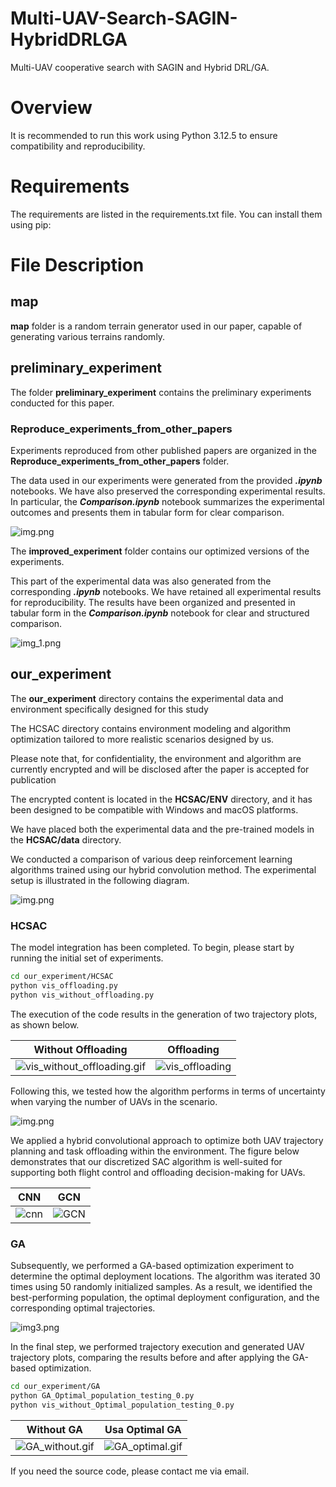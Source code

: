 # Multi-UAV-Search-SAGIN-HybridDRLGA
Multi-UAV cooperative search with SAGIN and Hybrid DRL/GA. 

# Overview

It is recommended to run this work using Python 3.12.5 to ensure compatibility and reproducibility.

# Requirements

The requirements are listed in the requirements.txt file. You can install them using pip:

# File Description

## map

**map** folder is a random terrain generator used in our paper, capable of generating various terrains randomly.

## preliminary_experiment

The folder **preliminary_experiment** contains the preliminary experiments conducted for this paper.

### Reproduce_experiments_from_other_papers 

Experiments reproduced from other published papers are organized in the **Reproduce_experiments_from_other_papers** folder.

The data used in our experiments were generated from the provided **_.ipynb_** notebooks. We have also preserved the corresponding experimental results. 
In particular, the **_Comparison.ipynb_** notebook summarizes the experimental outcomes and presents them in tabular form for clear comparison.

![img.png](pigture/img.png)

The **improved_experiment** folder contains our optimized versions of the experiments.

This part of the experimental data was also generated from the corresponding **_.ipynb_** notebooks. 
We have retained all experimental results for reproducibility. The results have been organized and 
presented in tabular form in the **_Comparison.ipynb_** notebook for clear and structured comparison.

![img_1.png](pigture/img_1.png)

## our_experiment

The **our_experiment** directory contains the experimental data and environment specifically designed for this study

The HCSAC directory contains environment modeling and algorithm optimization tailored to more realistic scenarios designed by us.

Please note that, for confidentiality, the environment and algorithm are currently encrypted and will be disclosed after the paper is accepted for publication

The encrypted content is located in the **HCSAC/ENV** directory, and it has been designed to be compatible with Windows and macOS platforms.

We have placed both the experimental data and the pre-trained models in the **HCSAC/data** directory.

We conducted a comparison of various deep reinforcement learning algorithms trained using our hybrid convolution method. The experimental setup is illustrated in the following diagram.

![img.png](pigture/img_4.png)

### HCSAC


The model integration has been completed. To begin, please start by running the initial set of experiments.

```bash
cd our_experiment/HCSAC
python vis_offloading.py
python vis_without_offloading.py
```

The execution of the code results in the generation of two trajectory plots, as shown below.

| Without Offloading | Offloading |
|--------------------|------------|
|![vis_without_offloading.gif](pigture/vis_without_offloading.gif)|![vis_offloading](pigture/vis_offloading.gif)|


Following this, we tested how the algorithm performs in terms of uncertainty when varying the number of UAVs in the scenario.

![img.png](pigture/img_2.png)

We applied a hybrid convolutional approach to optimize both UAV trajectory planning and task offloading within the environment. 
The figure below demonstrates that our discretized SAC algorithm is well-suited for supporting both flight control and offloading decision-making for UAVs.

| CNN | GCN |
|-----|-----|
|![cnn](pigture/trajectory.png)|![GCN](pigture/offloading.png)|

### GA

Subsequently, we performed a GA-based optimization experiment to determine the optimal deployment locations. 
The algorithm was iterated 30 times using 50 randomly initialized samples. As a result, we identified the best-performing population, 
the optimal deployment configuration, and the corresponding optimal trajectories.

![img3.png](pigture/img_3.png)

In the final step, we performed trajectory execution and generated UAV trajectory plots, comparing the results before and after applying the GA-based optimization.

```bash
cd our_experiment/GA
python GA_Optimal_population_testing_0.py
python vis_without_Optimal_population_testing_0.py
```

| Without GA | Usa Optimal GA                            |
|------------|-------------------------------------------|
|![GA_without.gif](pigture/GA_without.gif)| ![GA_optimal.gif](pigture/GA_optimal.gif) |


If you need the source code, please contact me via email.